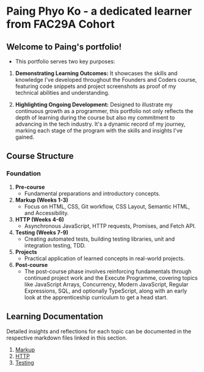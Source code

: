 # Paing Phyo Ko - a dedicated learner from FAC29A Cohort

## Welcome to Paing's portfolio!
- This portfolio serves two key purposes:

1. **Demonstrating Learning Outcomes:** It showcases the skills and knowledge I've developed throughout the Founders and Coders course, featuring code snippets and project screenshots as proof of my technical abilities and understanding.

2. **Highlighting Ongoing Development:** Designed to illustrate my continuous growth as a programmer, this portfolio not only reflects the depth of learning during the course but also my commitment to advancing in the tech industry. It's a dynamic record of my journey, marking each stage of the program with the skills and insights I've gained.





## Course Structure

### Foundation

1. **Pre-course**
   - Fundamental preparations and introductory concepts.
2. **Markup (Weeks 1-3)**
   - Focus on HTML, CSS, Git workflow, CSS Layout, Semantic HTML, and Accessibility.
3. **HTTP (Weeks 4-6)**
   - Asynchronous JavaScript, HTTP requests, Promises, and Fetch API.
4. **Testing (Weeks 7-9)**
   - Creating automated tests, building testing libraries, unit and integration testing, TDD.
5. **Projects**
   - Practical application of learned concepts in real-world projects.
6. **Post-course**
   - The post-course phase involves reinforcing fundamentals through continued project work and the Execute Programme, covering topics like JavaScript Arrays, Concurrency, Modern JavaScript, Regular Expressions, SQL, and optionally TypeScript, along with an early look at the apprenticeship curriculum to get a head start.


## Learning Documentation

Detailed insights and reflections for each topic can be documented in the respective markdown files linked in this section.

1. [Markup](/learnings/markup.md)
1. [HTTP](/learnings/http.md)
1. [Testing](/learnings/testing.md)

